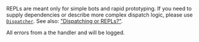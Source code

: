 REPLs are meant only for simple bots and rapid prototyping.
If you need to supply dependencies or describe more complex dispatch logic, please use [`Dispatcher`].
See also: ["Dispatching or REPLs?"](dispatching/index.html#dispatching-or-repls).

[`Dispatcher`]: crate::dispatching::Dispatcher

All errors from a the handler and will be logged.
